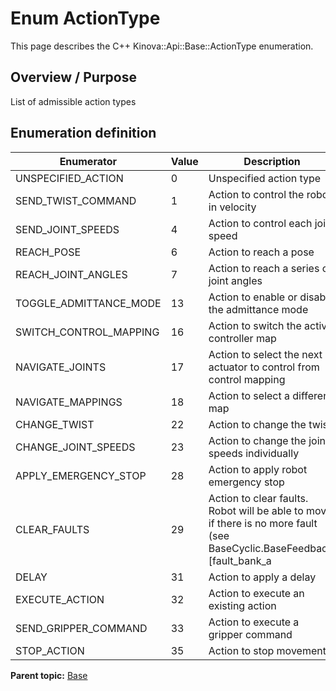 # Enum ActionType

This page describes the C++ Kinova::Api::Base::ActionType enumeration.

## Overview / Purpose

List of admissible action types

## Enumeration definition

|Enumerator|Value|Description|
|----------|-----|-----------|
|UNSPECIFIED\_ACTION|0|Unspecified action type|
|SEND\_TWIST\_COMMAND|1|Action to control the robot in velocity|
|SEND\_JOINT\_SPEEDS|4|Action to control each joint speed|
|REACH\_POSE|6|Action to reach a pose|
|REACH\_JOINT\_ANGLES|7|Action to reach a series of joint angles|
|TOGGLE\_ADMITTANCE\_MODE|13|Action to enable or disable the admittance mode|
|SWITCH\_CONTROL\_MAPPING|16|Action to switch the active controller map|
|NAVIGATE\_JOINTS|17|Action to select the next actuator to control from control mapping|
|NAVIGATE\_MAPPINGS|18|Action to select a different map|
|CHANGE\_TWIST|22|Action to change the twist|
|CHANGE\_JOINT\_SPEEDS|23|Action to change the joint speeds individually|
|APPLY\_EMERGENCY\_STOP|28|Action to apply robot emergency stop|
|CLEAR\_FAULTS|29|Action to clear faults. Robot will be able to move if there is no more fault \(see BaseCyclic.BaseFeedback.\[fault\_bank\_a | fault\_bank\_b\]\)|
|DELAY|31|Action to apply a delay|
|EXECUTE\_ACTION|32|Action to execute an existing action|
|SEND\_GRIPPER\_COMMAND|33|Action to execute a gripper command|
|STOP\_ACTION|35|Action to stop movement|

**Parent topic:** [Base](../references/summary_Base.md)

